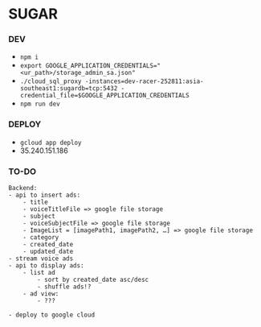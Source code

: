 # SUGAR

### DEV
- ```npm i```
- ```export GOOGLE_APPLICATION_CREDENTIALS="<ur_path>/storage_admin_sa.json"```
- ```./cloud_sql_proxy -instances=dev-racer-252811:asia-southeast1:sugardb=tcp:5432 -credential_file=$GOOGLE_APPLICATION_CREDENTIALS```
- ```npm run dev```

### DEPLOY
- ```gcloud app deploy```
- 35.240.151.186

### TO-DO
```
Backend:
- api to insert ads:
    - title
    - voiceTitleFile => google file storage
    - subject
    - voiceSubjectFile => google file storage
    - ImageList = [imagePath1, imagePath2, …] => google file storage
    - category
    - created_date
    - updated_date
- stream voice ads
- api to display ads:
    - list ad
        - sort by created_date asc/desc
        - shuffle ads!?
    - ad view:
        - ???

- deploy to google cloud
```